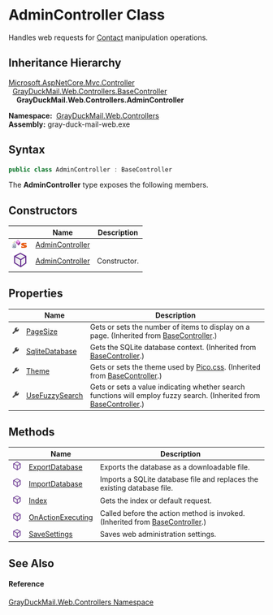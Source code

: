 AdminController Class
=====================
Handles web requests for [Contact][1] manipulation operations.


Inheritance Hierarchy
---------------------
[Microsoft.AspNetCore.Mvc.Controller][2]  
  [GrayDuckMail.Web.Controllers.BaseController][3]  
    **GrayDuckMail.Web.Controllers.AdminController**  

  **Namespace:**  [GrayDuckMail.Web.Controllers][4]  
  **Assembly:** gray-duck-mail-web.exe

Syntax
------

```csharp
public class AdminController : BaseController
```

The **AdminController** type exposes the following members.


Constructors
------------

|                                   | Name                 | Description  |
| --------------------------------- | -------------------- | ------------ |
| ![Private method]![Static member] | [AdminController][5] |              |
| ![Public method]                  | [AdminController][6] | Constructor. |


Properties
----------

|                    | Name                 | Description                                                                                                              |
| ------------------ | -------------------- | ------------------------------------------------------------------------------------------------------------------------ |
| ![Public property] | [PageSize][7]        | Gets or sets the number of items to display on a page. (Inherited from [BaseController][3].)                             |
| ![Public property] | [SqliteDatabase][8]  | Gets the SQLite database context. (Inherited from [BaseController][3].)                                                  |
| ![Public property] | [Theme][9]           | Gets or sets the theme used by [Pico.css][10]. (Inherited from [BaseController][3].)                                     |
| ![Public property] | [UseFuzzySearch][11] | Gets or sets a value indicating whether search functions will employ fuzzy search. (Inherited from [BaseController][3].) |


Methods
-------

|                  | Name                    | Description                                                                       |
| ---------------- | ----------------------- | --------------------------------------------------------------------------------- |
| ![Public method] | [ExportDatabase][12]    | Exports the database as a downloadable file.                                      |
| ![Public method] | [ImportDatabase][13]    | Imports a SQLite database file and replaces the existing database file.           |
| ![Public method] | [Index][14]             | Gets the index or default request.                                                |
| ![Public method] | [OnActionExecuting][15] | Called before the action method is invoked. (Inherited from [BaseController][3].) |
| ![Public method] | [SaveSettings][16]      | Saves web administration settings.                                                |


See Also
--------

#### Reference
[GrayDuckMail.Web.Controllers Namespace][4]  

[1]: ../../GrayDuckMail.Common.Database/Contact/README.md
[2]: https://docs.microsoft.com/dotnet/api/microsoft.aspnetcore.mvc.controller
[3]: ../BaseController/README.md
[4]: ../README.md
[5]: _cctor.md
[6]: _ctor.md
[7]: ../BaseController/PageSize.md
[8]: ../BaseController/SqliteDatabase.md
[9]: ../BaseController/Theme.md
[10]: https://picocss.com/docs/themes.html
[11]: ../BaseController/UseFuzzySearch.md
[12]: ExportDatabase.md
[13]: ImportDatabase.md
[14]: Index.md
[15]: ../BaseController/OnActionExecuting.md
[16]: SaveSettings.md
[Private method]: ../../icons/privmethod.gif "Private method"
[Static member]: ../../icons/static.gif "Static member"
[Public method]: ../../icons/pubmethod.svg "Public method"
[Public property]: ../../icons/pubproperty.svg "Public property"